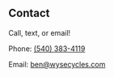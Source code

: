 ## Contact

Call, text, or email!

Phone: [(540) 383-4119](tel:5403834119)

Email: <ben@wysecycles.com>
